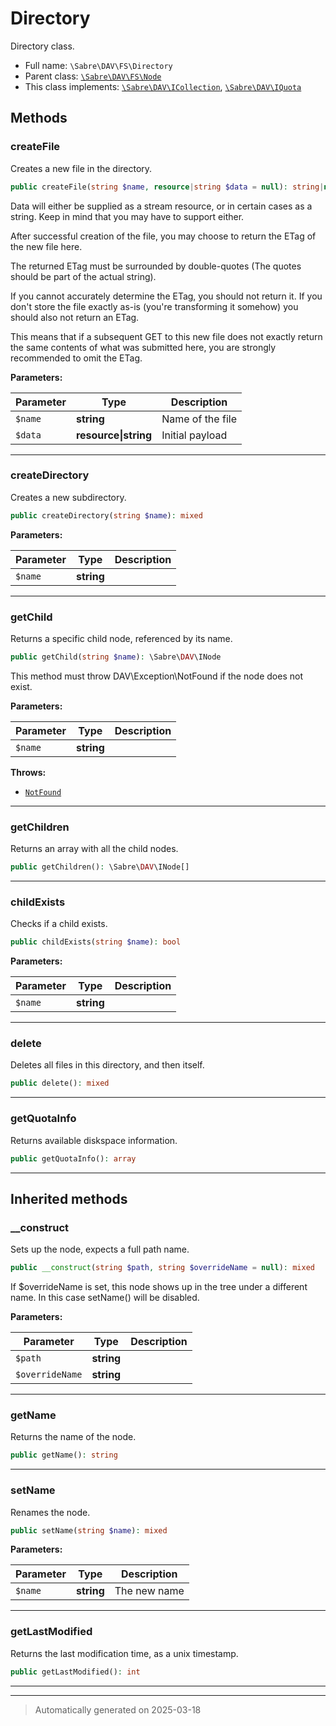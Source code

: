 
# Directory

Directory class.



* Full name: `\Sabre\DAV\FS\Directory`
* Parent class: [`\Sabre\DAV\FS\Node`](./Node.md)
* This class implements:
[`\Sabre\DAV\ICollection`](../ICollection.md), [`\Sabre\DAV\IQuota`](../IQuota.md)




## Methods


### createFile

Creates a new file in the directory.

```php
public createFile(string $name, resource|string $data = null): string|null
```

Data will either be supplied as a stream resource, or in certain cases
as a string. Keep in mind that you may have to support either.

After successful creation of the file, you may choose to return the ETag
of the new file here.

The returned ETag must be surrounded by double-quotes (The quotes should
be part of the actual string).

If you cannot accurately determine the ETag, you should not return it.
If you don't store the file exactly as-is (you're transforming it
somehow) you should also not return an ETag.

This means that if a subsequent GET to this new file does not exactly
return the same contents of what was submitted here, you are strongly
recommended to omit the ETag.






**Parameters:**

| Parameter | Type | Description |
|-----------|------|-------------|
| `$name` | **string** | Name of the file |
| `$data` | **resource&#124;string** | Initial payload |





***

### createDirectory

Creates a new subdirectory.

```php
public createDirectory(string $name): mixed
```








**Parameters:**

| Parameter | Type | Description |
|-----------|------|-------------|
| `$name` | **string** |  |





***

### getChild

Returns a specific child node, referenced by its name.

```php
public getChild(string $name): \Sabre\DAV\INode
```

This method must throw DAV\Exception\NotFound if the node does not
exist.






**Parameters:**

| Parameter | Type | Description |
|-----------|------|-------------|
| `$name` | **string** |  |




**Throws:**

- [`NotFound`](../Exception/NotFound.md)



***

### getChildren

Returns an array with all the child nodes.

```php
public getChildren(): \Sabre\DAV\INode[]
```












***

### childExists

Checks if a child exists.

```php
public childExists(string $name): bool
```








**Parameters:**

| Parameter | Type | Description |
|-----------|------|-------------|
| `$name` | **string** |  |





***

### delete

Deletes all files in this directory, and then itself.

```php
public delete(): mixed
```












***

### getQuotaInfo

Returns available diskspace information.

```php
public getQuotaInfo(): array
```












***


## Inherited methods


### __construct

Sets up the node, expects a full path name.

```php
public __construct(string $path, string $overrideName = null): mixed
```

If $overrideName is set, this node shows up in the tree under a
different name. In this case setName() will be disabled.






**Parameters:**

| Parameter | Type | Description |
|-----------|------|-------------|
| `$path` | **string** |  |
| `$overrideName` | **string** |  |





***

### getName

Returns the name of the node.

```php
public getName(): string
```












***

### setName

Renames the node.

```php
public setName(string $name): mixed
```








**Parameters:**

| Parameter | Type | Description |
|-----------|------|-------------|
| `$name` | **string** | The new name |





***

### getLastModified

Returns the last modification time, as a unix timestamp.

```php
public getLastModified(): int
```












***


***
> Automatically generated on 2025-03-18
